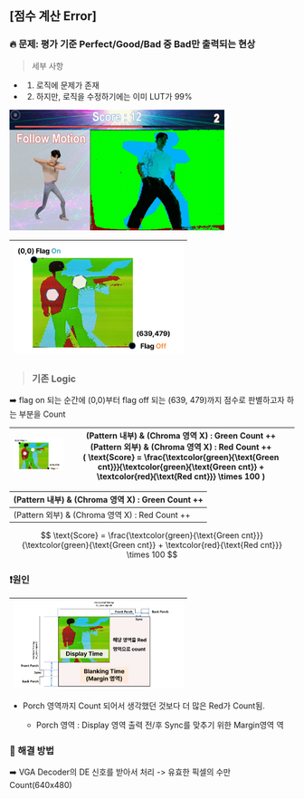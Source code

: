 ## [점수 계산 Error]

### 🔥 문제: 평가 기준 Perfect/Good/Bad 중 Bad만 출력되는 현상 

> 세부 사항

- 1. 로직에 문제가 존재
- 2. 하지만, 로직을 수정하기에는 이미 LUT가 99%

<img src="https://github.com/2735C/VGA_Motion_Recognition_Game/blob/main/History/img/another/game_2.gif?raw=true" width="380">


<br>


<img src="/History/img/hw/img_114.png" width=300> |
--|

> ### 기존 Logic 

:arrow_right: flag on 되는 순간에 (0,0)부터 flag off 되는 (639, 479)까지 점수로 판별하고자 하는 부분을 Count

<img src="/History/img/hw/img_114.png" width=300> | (Pattern 내부) & (Chroma 영역 X) : Green Count ++ <br> (Pattern 외부) & (Chroma 영역 X) : Red Count ++ <br> \( \text{Score} = \frac{\textcolor{green}{\text{Green cnt}}}{\textcolor{green}{\text{Green cnt}} + \textcolor{red}{\text{Red cnt}}} \times 100 \) |
--|--


(Pattern 내부) & (Chroma 영역 X) : Green Count ++|
--|
(Pattern 외부) & (Chroma 영역 X) : Red Count ++ |

$$
\text{Score} = \frac{\textcolor{green}{\text{Green cnt}}}{\textcolor{green}{\text{Green cnt}} + \textcolor{red}{\text{Red cnt}}} \times 100
$$

### ❗원인
<img src="/History/img/hw/img_115.png" width=300> |
--|

* Porch 영역까지 Count 되어서 생각했던 것보다 더 많은 Red가 Count됨.

     *  Porch 영역 : Display 영역 출력 전/후 Sync를 맞추기 위한 Margin영역
역

### 🤩 해결 방법 

:arrow_right: VGA Decoder의 DE 신호를 받아서 처리 -> 유효한 픽셀의 수만 Count(640x480)
